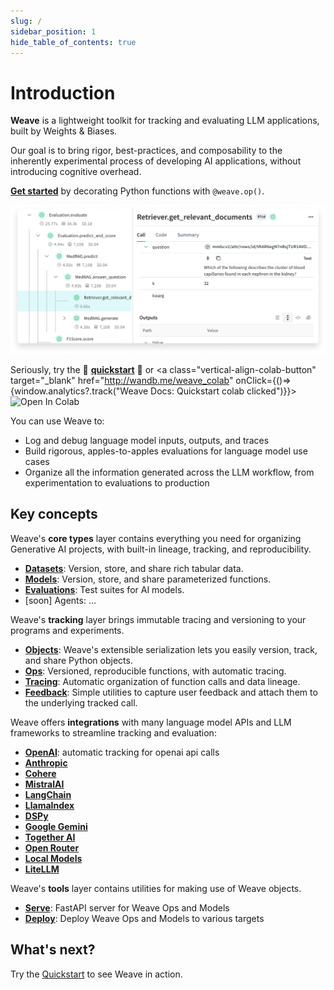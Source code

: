 ```yaml
---
slug: /
sidebar_position: 1
hide_table_of_contents: true
---
```


# Introduction

**Weave** is a lightweight toolkit for tracking and evaluating LLM applications, built by Weights & Biases.

Our goal is to bring rigor, best-practices, and composability to the inherently experimental process of developing AI applications, without introducing cognitive overhead.

**[Get started](/tutorial-tracing_1)** by decorating Python functions with `@weave.op()`.

![Weave Hero](../static/img/weave-hero.png)

Seriously, try the 🍪 **[quickstart](/tutorial-tracing_1)** 🍪 or <a class="vertical-align-colab-button" target="\_blank" href="http://wandb.me/weave_colab" onClick={()=>{window.analytics?.track("Weave Docs: Quickstart colab clicked")}}><img src="https://colab.research.google.com/assets/colab-badge.svg" alt="Open In Colab"/></a>

You can use Weave to:

- Log and debug language model inputs, outputs, and traces
- Build rigorous, apples-to-apples evaluations for language model use cases
- Organize all the information generated across the LLM workflow, from experimentation to evaluations to production

## Key concepts

Weave's **core types** layer contains everything you need for organizing Generative AI projects, with built-in lineage, tracking, and reproducibility.

- **[Datasets](/guides/core-types/datasets)**: Version, store, and share rich tabular data.
- **[Models](/guides/core-types/models)**: Version, store, and share parameterized functions.
- **[Evaluations](/guides/core-types/evaluations)**: Test suites for AI models.
- [soon] Agents: ...

Weave's **tracking** layer brings immutable tracing and versioning to your programs and experiments.

- **[Objects](/guides/tracking/objects)**: Weave's extensible serialization lets you easily version, track, and share Python objects.
- **[Ops](/guides/tracking/ops)**: Versioned, reproducible functions, with automatic tracing.
- **[Tracing](/guides/tracking/tracing)**: Automatic organization of function calls and data lineage.
- **[Feedback](/guides/tracking/feedback)**: Simple utilities to capture user feedback and attach them to the underlying tracked call.

Weave offers **integrations** with many language model APIs and LLM frameworks to streamline tracking and evaluation:

- **[OpenAI](/guides/integrations/openai)**: automatic tracking for openai api calls
- **[Anthropic](/guides/integrations/anthropic)**
- **[Cohere](/guides/integrations/cohere)**
- **[MistralAI](/guides/integrations/mistral)**
- **[LangChain](/guides/integrations/langchain)**
- **[LlamaIndex](/guides/integrations/llamaindex)**
- **[DSPy](/guides/integrations/dspy)**
- **[Google Gemini](/guides/integrations/google-gemini)**
- **[Together AI](/guides/integrations/together_ai)**
- **[Open Router](/guides/integrations/openrouter)**
- **[Local Models](/guides/integrations/local_models)**
- **[LiteLLM](/guides/integrations/litellm)**

Weave's **tools** layer contains utilities for making use of Weave objects.

- **[Serve](/guides/tools/serve)**: FastAPI server for Weave Ops and Models
- **[Deploy](/guides/tools/deploy)**: Deploy Weave Ops and Models to various targets

## What's next?

Try the [Quickstart](/tutorial-tracing_1) to see Weave in action.
